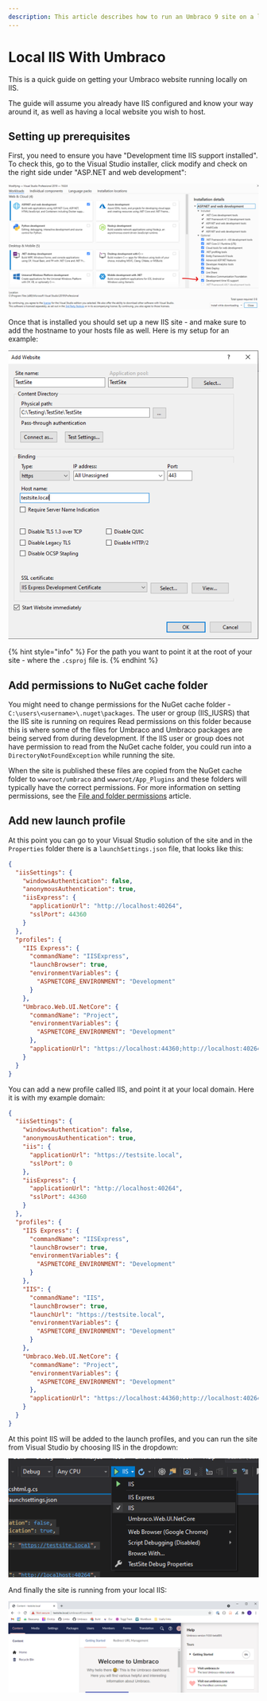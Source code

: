 ```yaml
---
description: This article describes how to run an Umbraco 9 site on a local IIS server.
---
```


# Local IIS With Umbraco

This is a quick guide on getting your Umbraco website running locally on IIS.

The guide will assume you already have IIS configured and know your way around it, as well as having a local website you wish to host.

## Setting up prerequisites

First, you need to ensure you have "Development time IIS support installed". To check this, go to the Visual Studio installer, click modify and check on the right side under "ASP.NET and web development":

![Checking the IIS module exists](../../../../../16/umbraco-cms/fundamentals/setup/install/images/iis-module.png)

Once that is installed you should set up a new IIS site - and make sure to add the hostname to your hosts file as well. Here is my setup for an example:

![IIS site example](../../../../../16/umbraco-cms/fundamentals/setup/install/images/iis-site.png)

{% hint style="info" %}
For the path you want to point it at the root of your site - where the `.csproj` file is.
{% endhint %}

## Add permissions to NuGet cache folder

You might need to change permissions for the NuGet cache folder - `C:\users\<username>\.nuget\packages`. The user or group (IIS\_IUSRS) that the IIS site is running on requires Read permissions on this folder because this is where some of the files for Umbraco and Umbraco packages are being served from during development. If the IIS user or group does not have permission to read from the NuGet cache folder, you could run into a `DirectoryNotFoundException` while running the site.

When the site is published these files are copied from the NuGet cache folder to `wwwroot/umbraco` and `wwwroot/App_Plugins` and these folders will typically have the correct permissions. For more information on setting permissions, see the [File and folder permissions](../server-setup/permissions.md) article.

## Add new launch profile

At this point you can go to your Visual Studio solution of the site and in the `Properties` folder there is a `launchSettings.json` file, that looks like this:

```json
{
  "iisSettings": {
    "windowsAuthentication": false,
    "anonymousAuthentication": true,
    "iisExpress": {
      "applicationUrl": "http://localhost:40264",
      "sslPort": 44360
    }
  },
  "profiles": {
    "IIS Express": {
      "commandName": "IISExpress",
      "launchBrowser": true,
      "environmentVariables": {
        "ASPNETCORE_ENVIRONMENT": "Development"
      }
    },
    "Umbraco.Web.UI.NetCore": {
      "commandName": "Project",
      "environmentVariables": {
        "ASPNETCORE_ENVIRONMENT": "Development"
      },
      "applicationUrl": "https://localhost:44360;http://localhost:40264"
    }
  }
}
```

You can add a new profile called IIS, and point it at your local domain. Here it is with my example domain:

```json
{
  "iisSettings": {
    "windowsAuthentication": false,
    "anonymousAuthentication": true,
    "iis": {
      "applicationUrl": "https://testsite.local",
      "sslPort": 0
    },
    "iisExpress": {
      "applicationUrl": "http://localhost:40264",
      "sslPort": 44360
    }
  },
  "profiles": {
    "IIS Express": {
      "commandName": "IISExpress",
      "launchBrowser": true,
      "environmentVariables": {
        "ASPNETCORE_ENVIRONMENT": "Development"
      }
    },
    "IIS": {
      "commandName": "IIS",
      "launchBrowser": true,
      "launchUrl": "https://testsite.local",
      "environmentVariables": {
        "ASPNETCORE_ENVIRONMENT": "Development"
      }
    },
    "Umbraco.Web.UI.NetCore": {
      "commandName": "Project",
      "environmentVariables": {
        "ASPNETCORE_ENVIRONMENT": "Development"
      },
      "applicationUrl": "https://localhost:44360;http://localhost:40264"
    }
  }
}
```

At this point IIS will be added to the launch profiles, and you can run the site from Visual Studio by choosing IIS in the dropdown:

![Launch profiles](../../../../../16/umbraco-cms/fundamentals/setup/install/images/launchprofiles.png)

And finally the site is running from your local IIS:

![Local IIS site](../../../../../16/umbraco-cms/fundamentals/setup/install/images/voila.png)
